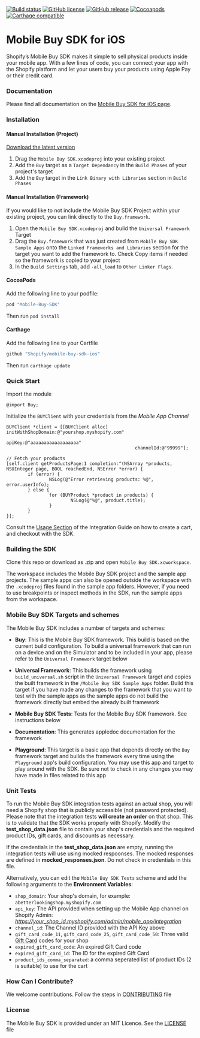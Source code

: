 [![Build status](https://badge.buildkite.com/d8fe8aa44d801c6238ab767867e4fb09abe516bb2933b577cc.svg?branch=develop)](https://buildkite.com/shopify/mobile-buy-sdk-ios)
[![GitHub license](https://img.shields.io/badge/license-MIT-lightgrey.svg)](https://github.com/Shopify/mobile-buy-sdk-ios-private/blob/master/LICENSE)
[![GitHub release](https://img.shields.io/github/release/shopify/mobile-buy-sdk-private.svg)](https://github.com/Shopify/mobile-buy-sdk-ios/releases)
[![Cocoapods](https://img.shields.io/cocoapods/v/mobile-buy-sdk-ios.svg)](https://cocoapods.org/pods/mobile-buy-sdk-ios)
[![Carthage compatible](https://img.shields.io/badge/Carthage-compatible-4BC51D.svg?style=flat)](https://github.com/Carthage/Carthage)

# Mobile Buy SDK for iOS

Shopify’s Mobile Buy SDK makes it simple to sell physical products inside your mobile app. With a few lines of code, you can connect your app with the Shopify platform and let your users buy your products using Apple Pay or their credit card.

### Documentation

Please find all documentation on the [Mobile Buy SDK for iOS page](https://docs.shopify.com/mobile-buy-sdk/ios).

### Installation

#### Manual Installation (Project)

<a href="../../releases/latest">Download the latest version</a>

1. Drag the `Mobile Buy SDK.xcodeproj` into your existing project
2. Add the `Buy` target as a `Target Dependancy` in the `Build Phases` of your project's target
3. Add the `Buy` target in the `Link Binary with Libraries` section in `Build Phases`

#### Manual Installation (Framework)

If you would like to not include the Mobile Buy SDK Project within your existing project, you can link directly to the `Buy.framework`.

1.  Open the `Mobile Buy SDK.xcodeproj` and build the `Universal Framework` Target
2.  Drag the `Buy.framework` that was just created from `Mobile Buy SDK Sample Apps` onto the `Linked Frameworks and Libraries` section for the target you want to add the framework to. Check Copy items if needed so the framework is copied to your project
3.  In the `Build Settings` tab, add `-all_load` to `Other Linker Flags`.

#### CocoaPods

Add the following line to your podfile:

```ruby
pod "Mobile-Buy-SDK"
```

Then run `pod install`

#### Carthage

Add the following line to your Cartfile

```ruby
github "Shopify/mobile-buy-sdk-ios"
```

Then run `carthage update`

### Quick Start

Import the module

```objc
@import Buy;
```

Initialize the `BUYClient` with your credentials from the *Mobile App Channel*


```objc
BUYClient *client = [[BUYClient alloc] initWithShopDomain:@"yourshop.myshopify.com"
                                                   apiKey:@"aaaaaaaaaaaaaaaaaa" 
                                                channelId:@"99999"];

// Fetch your products
[self.client getProductsPage:1 completion:^(NSArray *products, NSUInteger page, BOOL reachedEnd, NSError *error) {
        if (error) {
                NSLog(@"Error retrieving products: %@", error.userInfo);
        } else {
                for (BUYProduct *product in products) {
                        NSLog(@"%@", product.title);
                }
        }
}];
```

Consult the [Usage Section](https://docs.shopify.com/mobile-buy-sdk/ios/integration-guide/#using-the-mobile-buy-sdk) of the Integration Guide on how to create a cart, and checkout with the SDK.

### Building the SDK

Clone this repo or download as .zip and open `Mobile Buy SDK.xcworkspace`.

The workspace includes the Mobile Buy SDK project and the sample app projects. The sample apps can also be opened outside the workspace with the `.xcodeproj` files found in the sample app folders. However, if you need to use breakpoints or inspect methods in the SDK, run the sample apps from the workspace.

### Mobile Buy SDK Targets and schemes

The Mobile Buy SDK includes a number of targets and schemes:

* **Buy**: This is the Mobile Buy SDK framework. This build is based on the current build configuration. To build a universal framework that can run on a device and on the Simulator and to be included in your app, please refer to the `Universal Framework` target below

* **Universal Framework**: This builds the framework using `build_universal.sh` script in the `Universal Framework` target and copies the built framework in the `/Mobile Buy SDK Sample Apps` folder. Build this target if you have made any changes to the framework that you want to test with the sample apps as the sample apps do not build the framework directly but embed the already built framework 

* **Mobile Buy SDK Tests**: Tests for the Mobile Buy SDK framework. See instructions below

* **Documentation**: This generates appledoc documentation for the framework

* **Playground**: This target is a basic app that depends directly on the `Buy` framework target and builds the framework every time using the `Playground` app's build configuration. You may use this app and target to play around with the SDK. Be sure not to check in any changes you may have made in files related to this app

### Unit Tests

To run the Mobile Buy SDK integration tests against an actual shop, you will need a Shopify shop that is publicly accessible (not password protected). Please note that the integration tests **will create an order** on that shop. This is to validate that the SDK works properly with Shopify.  Modify the **test_shop_data.json** file to contain your shop's credentials and the required product IDs, gift cards, and discounts as necessary.

If the credentials in the **test_shop_data.json** are empty, running the integration tests will use using mocked respoonses.  The mocked responses are defined in **mocked_responses.json**.  Do not check in credentials in this file.

Alternatively, you can edit the `Mobile Buy SDK Tests` scheme and add the following arguments to the **Environment Variables**:

* `shop_domain`: Your shop's domain, for example: `abetterlookingshop.myshopify.com`
* `api_key`: The API provided when setting up the Mobile App channel on Shopify Admin: *https://your_shop_id.myshopify.com/admin/mobile_app/integration*
* `channel_id`: The Channel ID provided with the API Key above
* `gift_card_code_11`, `gift_card_code_25`, `gift_card_code_50`: Three valid [Gift Card](https://docs.shopify.com/manual/your-store/gift-cards) codes for your shop
* `expired_gift_card_code`: An expired Gift Card code
* `expired_gift_card_id`: The ID for the expired Gift Card
* `product_ids_comma_separated`: a comma seperated list of product IDs (2 is suitable) to use for the cart

### How Can I Contribute?

We welcome contributions.  Follow the steps in [CONTRIBUTING](CONTRIBUTING.md) file

### License 

The Mobile Buy SDK is provided under an MIT Licence.  See the [LICENSE](LICENSE) file
